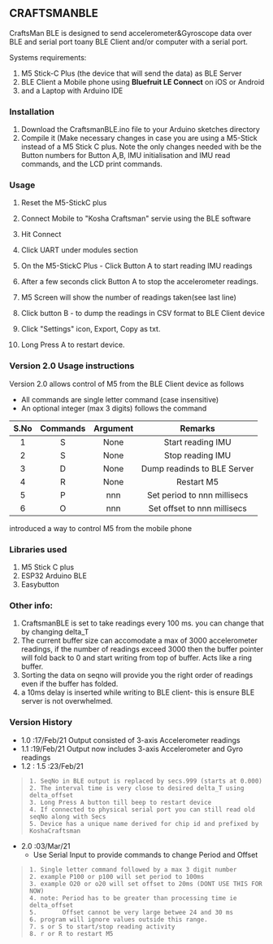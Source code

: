 ## CRAFTSMANBLE 

CraftsMan BLE is designed to send accelerometer&Gyroscope data over BLE and serial port toany BLE Client and/or computer with a serial port. 

Systems requirements:
1. M5 Stick-C Plus (the device that will send the data) as BLE Server
2. BLE Client a Mobile phone using **Bluefruit LE Connect** on iOS or Android
3. and a Laptop with Arduino IDE 

### Installation
1. Download the CraftsmanBLE.ino file to your Arduino sketches directory
2. Compile it (Make necessary changes in case you are using a M5-Stick instead of a M5 Stick C plus. Note the only changes needed with be the Button numbers for Button A,B, IMU initialisation and IMU read commands, and the LCD print commands.

### Usage
1. Reset the M5-StickC plus
2. Connect Mobile to "Kosha Craftsman" servie using the BLE software
3. Hit Connect
4. Click UART under modules section
5. On the M5-StickC Plus - Click Button A to start reading IMU  readings
6. After a few seconds click Button A to stop the accelerometer readings.
7. M5 Screen will show the number of readings taken(see last line)
8. Click button B - to dump the readings in CSV format to BLE Client device
9. Click "Settings" icon, Export, Copy as txt.

10. Long Press A to restart device.

### Version 2.0 Usage instructions
Version 2.0 allows control of M5 from the BLE Client device as follows
- All commands are single letter command (case insensitive)
- An optional integer (max 3 digits) follows the command

|S.No|Commands|Argument|Remarks|
|:---: | :---: | :---:|:---:|
|1|S|None|Start reading IMU|
|2|S|None|Stop reading IMU|
|3|D|None|Dump readinds to BLE Server |
|4|R|None|Restart M5|
|5|P|nnn|Set period to nnn millisecs|
|6|O|nnn|Set offset to nnn millisecs|


introduced a way to control M5 from the mobile phone 


### Libraries used
1. M5 Stick C plus
2. ESP32 Arduino BLE
3. Easybutton

### Other info:
1. CraftsmanBLE is set to take readings every 100 ms. you can change that by changing delta_T
2. The current buffer size can accomodate a max of 3000 accelerometer readings, if the number of readings exceed 3000 then the buffer pointer will fold back to 0 and start writing from top of buffer. Acts like a ring buffer.
3. Sorting the data on seqno will provide you the right order of readings even if the buffer has folded.
4. a 10ms delay is inserted while writing to BLE client- this is ensure BLE server is not overwhelmed.

### Version History
* 1.0 :17/Feb/21 Output consisted of 3-axis Accelerometer readings 
* 1.1 :19/Feb/21 Output now includes 3-axis Accelerometer and Gyro readings
* 1.2 : 1.5 :23/Feb/21 

>     1. SeqNo in BLE output is replaced by secs.999 (starts at 0.000) 
>     2. The interval time is very close to desired delta_T using delta_offset
>     3. Long Press A button till beep to restart device
>     4. If connected to physical serial port you can still read old seqNo along with Secs 
>     5. Device has a unique name derived for chip id and prefixed by KoshaCraftsman
* 2.0  :03/Mar/21
     - Use Serial Input to provide commands to change Period and Offset
>     1. Single letter command followed by a max 3 digit number
>     2. example P100 or p100 will set period to 100ms
>     3. example O20 or o20 will set offset to 20ms (DONT USE THIS FOR NOW)
>     4. note: Period has to be greater than processing time ie delta_offset
>     5.       Offset cannot be very large betwee 24 and 30 ms
>     6. program will ignore values outside this range.
>     7. s or S to start/stop reading activity
>     8. r or R to restart M5
